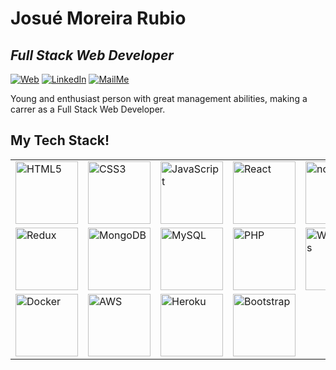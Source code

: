 # Josué Moreira Rubio

## _Full Stack Web Developer_

[![Web](https://img.shields.io/badge/PersonalWeb-green.svg?&style=for-the-badge&logo=linktree&logoColor=white&style=plastic)](http://cv.josuerubio.com/) [![LinkedIn](https://img.shields.io/badge/linkedin-%230077B5.svg?&style=for-the-badge&logo=linkedin&logoColor=white&style=plastic)](https://www.linkedin.com/in/josue-rubio/) [![MailMe](https://img.shields.io/badge/EmailMe-%231DA1F3.svg?&style=for-the-badge&logo=gmail&logoColor=white&style=plastic)](mailto:josu_mr@hotmail.com)

Young and enthusiast person with great management abilities, making a carrer as a Full Stack Web Developer.

## My Tech Stack!

<table>
<tr display= "flex"->
    <td><img src="https://www.vectorlogo.zone/logos/w3_html5/w3_html5-icon.svg" height="100" alt="HTML5"></td>
    <td><img src="https://raw.githubusercontent.com/detain/svg-logos/780f25886640cef088af994181646db2f6b1a3f8/svg/css3.svg" height="100" alt="CSS3"></td>
    <td><img src="https://www.vectorlogo.zone/logos/javascript/javascript-icon.svg" height="100" alt="JavaScript"></td>
    <td><img src="https://www.vectorlogo.zone/logos/reactjs/reactjs-icon.svg" height="100" alt="React"></td>
    <td><img src="https://www.vectorlogo.zone/logos/nodejs/nodejs-icon.svg" height="100" alt="node.js"></td>
    <td><img src="https://www.vectorlogo.zone/logos/expressjs/expressjs-icon.svg" height="100" alt="Express.js"></td>
    </tr><tr>
    <td><img src="https://raw.githubusercontent.com/detain/svg-logos/780f25886640cef088af994181646db2f6b1a3f8/svg/redux.svg" height="100" alt="Redux"></td>
    <td><img src="https://www.vectorlogo.zone/logos/mongodb/mongodb-icon.svg" height="100" alt="MongoDB"></td>
    <td><img src="https://www.vectorlogo.zone/logos/mysql/mysql-icon.svg" height="100" alt="MySQL"></td>
    <td><img src="https://www.vectorlogo.zone/logos/php/php-icon.svg" height="100" alt="PHP"></td>
    <td><img src="https://www.vectorlogo.zone/logos/wordpress/wordpress-icon.svg" height="100" alt="Wordpress"></td>
    <td><img src="https://www.vectorlogo.zone/logos/git-scm/git-scm-icon.svg" height="100" alt="Git"></td>
     </tr><tr>
    <td><img src="https://www.vectorlogo.zone/logos/docker/docker-icon.svg" height="100" alt="Docker"></td>
    <td><img src="https://www.vectorlogo.zone/logos/amazon_aws/amazon_aws-icon.svg" height="100" alt="AWS"></td>
    <td><img src="https://www.vectorlogo.zone/logos/heroku/heroku-icon.svg" height="100" alt="Heroku"></td>
    <td><img src="https://www.vectorlogo.zone/logos/getbootstrap/getbootstrap-icon.svg" height="100" alt="Bootstrap"></td>
 </tr>
</table>
